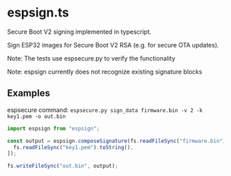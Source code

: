 # espsign.ts

Secure Boot V2 signing implemented in typescript.

Sign ESP32 images for Secure Boot V2 RSA (e.g. for secure OTA updates).

Note: The tests use espsecure.py to verify the functionality

Note: espsign currently does not recognize existing signature blocks

## Examples

espsecure command: `espsecure.py sign_data firmware.bin -v 2 -k key1.pem -o out.bin`

```ts
import espsign from "espsign";

const output = espsign.composeSignature(fs.readFileSync("firmware.bin"), [
  fs.readFileSync("key1.pem").toString(),
]);

fs.writeFileSync("out.bin", output);
```
